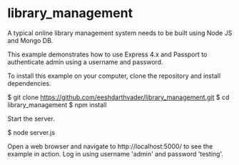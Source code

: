 # library_management

A typical online library management system needs to be built using Node JS and Mongo DB.

This example demonstrates how to use Express 4.x and Passport to authenticate admin using a username and password.

To install this example on your computer, clone the repository and install dependencies.

$ git clone https://github.com/eeshdarthvader/library_management.git
$ cd library_management
$ npm install

Start the server.

$ node server.js

Open a web browser and navigate to http://localhost:5000/ to see the example in action. 
Log in using username 'admin' and password 'testing'.
